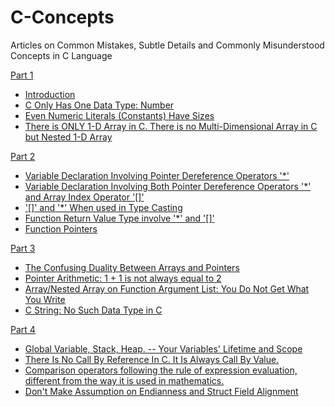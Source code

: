 # C-Concepts
Articles on Common Mistakes, Subtle Details and Commonly Misunderstood Concepts in C Language

[Part 1](C_Concepts_Part1.md)
- [Introduction](C_Concepts_Part1.md/#introduction)
- [C Only Has One Data Type: Number](C_Concepts_Part1.md/#c-only-has-one-data-type-number)
- [Even Numeric Literals (Constants) Have Sizes](C_Concepts_Part1.md/#even-numeric-literals-constants-have-sizes)
- [There is ONLY 1-D Array in C. There is no Multi-Dimensional Array in C but Nested 1-D Array](C_Concepts_Part1.md/#there-is-only-1-d-array-in-c-there-is-no-multi-dimensional-array-in-c-but-nested-1-d-array)

[Part 2](C_Concepts_Part2.md)
- [Variable Declaration Involving Pointer Dereference Operators '*'](C_Concepts_Part2.md#variable-declaration-involving-pointer-dereference-operators-)
- [Variable Declaration Involving Both Pointer Dereference Operators '*' and Array Index Operator '[]'](C_Concepts_Part2.md#variable-declaration-involving-both-pointer-dereference-operators--and-array-index-operator-)
- ['[]' and '*' When used in Type Casting](C_Concepts_Part2.md#-and--when-used-in-type-casting)
- [Function Return Value Type involve '*' and '[]'](C_Concepts_Part2.md#function-return-value-type-involve--and-)
- [Function Pointers](C_Concepts_Part2.md#function-pointers)

[Part 3](C_Concepts_Part3.md)
- [The Confusing Duality Between Arrays and Pointers](C_Concepts_Part3.md#the-confusing-duality-between-arrays-and-pointers)
- [Pointer Arithmetic: 1 + 1 is not always equal to 2](C_Concepts_Part3.md#pointer-arithmetic-1--1-is-not-always-equal-to-2)
- [Array/Nested Array on Function Argument List: You Do Not Get What You Write](C_Concepts_Part3.md#arraynested-array-on-function-argument-list-you-do-not-get-what-you-write)
- [C String: No Such Data Type in C](C_Concepts_Part3.md#c-string-no-such-data-type-in-c)

[Part 4](C_Concepts_Part4.md)
- [Global Variable, Stack, Heap. -- Your Variables' Lifetime and Scope](C_Concepts_Part4.md#global-variable-stack-heap----your-variables-lifetime-and-scope)
- [There Is No Call By Reference In C. It Is Always Call By Value.](C_Concepts_Part4.md#there-is-no-call-by-reference-in-c-it-is-always-call-by-value)
- [Comparison operators following the rule of expression evaluation, different from the way it is used in mathematics.](C_Concepts_Part4.md#comparison-operators-following-the-rule-of-expression-evaluation-different-from-the-way-it-is-used-in-mathematics)
- [Don't Make Assumption on Endianness and Struct Field Alignment](C_Concepts_Part4.md#dont-make-assumption-on-endianness-and-struct-field-alignment)
